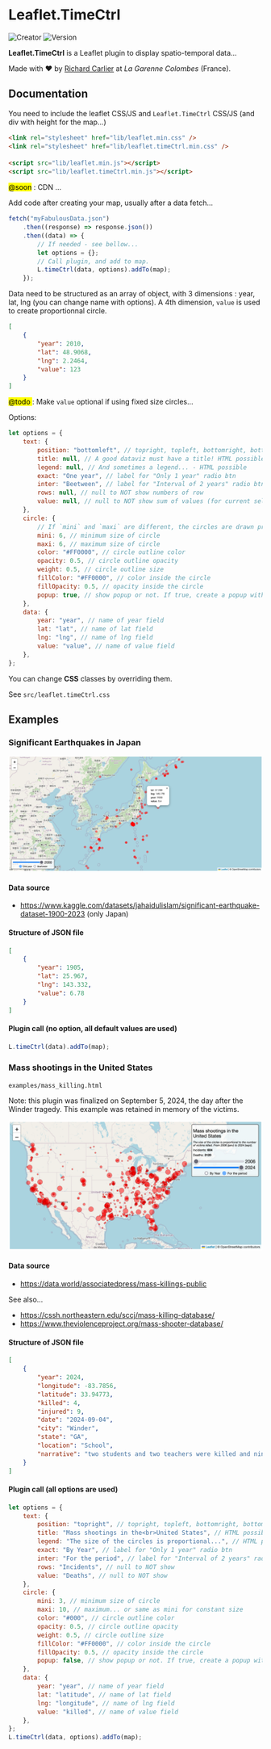 # Leaflet.TimeCtrl

![Creator](https://img.shields.io/badge/Creator-Richard_Carlier-blue)
![Version](https://img.shields.io/badge/Version-0.00-red)

**Leaflet.TimeCtrl** is a Leaflet plugin to display spatio-temporal data...

Made with ❤️ by [Richard Carlier](https://www.linkedin.com/in/rcarlier/) at _La Garenne Colombes_ (France).

## Documentation

You need to include the leaflet CSS/JS and `Leaflet.TimeCtrl` CSS/JS (and div with height for the map...)

```html
<link rel="stylesheet" href="lib/leaflet.min.css" />
<link rel="stylesheet" href="lib/leaflet.timeCtrl.min.css" />

<script src="lib/leaflet.min.js"></script>
<script src="lib/leaflet.timeCtrl.min.js"></script>
```

<mark>@soon</mark> : CDN ...

Add code after creating your map, usually after a data fetch...

```js
fetch("myFabulousData.json")
    .then((response) => response.json())
    .then((data) => {
        // If needed - see bellow...
        let options = {};
        // Call plugin, and add to map.
        L.timeCtrl(data, options).addTo(map);
    });
```

Data need to be structured as an array of object, with 3 dimensions : year, lat, lng (you can change name with options). A 4th dimension, `value` is used to create proportionnal circle.

```json
[
    {
        "year": 2010,
        "lat": 48.9068,
        "lng": 2.2464,
        "value": 123
    }
]
```

<mark>@todo </mark> : Make `value` optional if using fixed size circles...

Options:

```js
let options = {
    text: {
        position: "bottomleft", // topright, topleft, bottomright, bottomleft
        title: null, // A good dataviz must have a title! HTML possible
        legend: null, // And sometimes a legend... - HTML possible
        exact: "One year", // label for "Only 1 year" radio btn
        inter: "Beetween", // label for "Interval of 2 years" radio btn
        rows: null, // null to NOT show numbers of row
        value: null, // null to NOT show sum of values (for current selection)
    },
    circle: {
        // If `mini` and `maxi` are different, the circles are drawn proportionally to the value
        mini: 6, // minimum size of circle
        maxi: 6, // maximum size of circle
        color: "#FF0000", // circle outline color
        opacity: 0.5, // circle outline opacity
        weight: 0.5, // circle outline size
        fillColor: "#FF0000", // color inside the circle
        fillOpacity: 0.5, // opacity inside the circle
        popup: true, // show popup or not. If true, create a popup with all keys
    },
    data: {
        year: "year", // name of year field
        lat: "lat", // name of lat field
        lng: "lng", // name of lng field
        value: "value", // name of value field
    },
};
```

You can change **CSS** classes by overriding them.

See `src/leaflet.timeCtrl.css`

## Examples

### Significant Earthquakes in Japan

![Texte](assets/earthquakes.png)

#### Data source

-   https://www.kaggle.com/datasets/jahaidulislam/significant-earthquake-dataset-1900-2023
    (only Japan)

#### Structure of JSON file

```json
[
    {
        "year": 1905,
        "lat": 25.967,
        "lng": 143.332,
        "value": 6.78
    }
]
```

#### Plugin call (no option, all default values are used)

```js
L.timeCtrl(data).addTo(map);
```

### Mass shootings in the United States

`examples/mass_killing.html`

Note: this plugin was finalized on September 5, 2024, the day after the Winder tragedy. This example was retained in memory of the victims.

![Texte](assets/mass_killing.png)

#### Data source

-   https://data.world/associatedpress/mass-killings-public

See also...

-   https://cssh.northeastern.edu/sccj/mass-killing-database/
-   https://www.theviolenceproject.org/mass-shooter-database/

#### Structure of JSON file

```json
[
    {
        "year": 2024,
        "longitude": -83.7856,
        "latitude": 33.94773,
        "killed": 4,
        "injured": 9,
        "date": "2024-09-04",
        "city": "Winder",
        "state": "GA",
        "location": "School",
        "narrative": "two students and two teachers were killed and nine others were injured ... "
    }
]
```

#### Plugin call (all options are used)

```js
let options = {
    text: {
        position: "topright", // topright, topleft, bottomright, bottomleft
        title: "Mass shootings in the<br>United States", // HTML possible
        legend: "The size of the circles is proportional...", // HTML possible
        exact: "By Year", // label for "Only 1 year" radio btn
        inter: "For the period", // label for "Interval of 2 years" radio btn
        rows: "Incidents", // null to NOT show
        value: "Deaths", // null to NOT show
    },
    circle: {
        mini: 3, // minimum size of circle
        maxi: 10, // maximum... or same as mini for constant size
        color: "#000", // circle outline color
        opacity: 0.5, // circle outline opacity
        weight: 0.5, // circle outline size
        fillColor: "#FF0000", // color inside the circle
        fillOpacity: 0.5, // opacity inside the circle
        popup: false, // show popup or not. If true, create a popup with all keys
    },
    data: {
        year: "year", // name of year field
        lat: "latitude", // name of lat field
        lng: "longitude", // name of lng field
        value: "killed", // name of value field
    },
};
L.timeCtrl(data, options).addTo(map);
```
